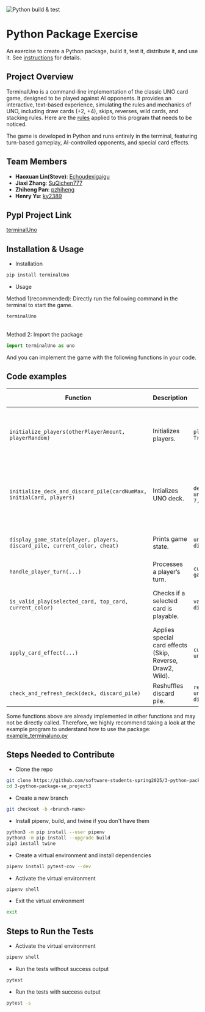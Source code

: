 ![Python build & test](https://github.com/software-students-spring2025/3-python-package-se_project3/actions/workflows/build.yaml/badge.svg)
# Python Package Exercise

An exercise to create a Python package, build it, test it, distribute it, and use it. See [instructions](./instructions.md) for details.


## Project Overview

 TerminalUno is a command-line implementation of the classic UNO card game, designed to be played against AI opponents. It provides an interactive, text-based experience, simulating the rules and mechanics of UNO, including draw cards (+2, +4), skips, reverses, wild cards, and stacking rules. Here are the [rules](https://docs.google.com/document/d/16gmQdQOZ-WtDtu28EEpIh5knLs8QQD4Fzrw5CXpT8_M/edit?usp=sharing) applied to this program that needs to be noticed.

 The game is developed in Python and runs entirely in the terminal, featuring turn-based gameplay, AI-controlled opponents, and special card effects.

## Team Members
- **Haoxuan Lin(Steve)**: [Echoudexigaigu](https://github.com/Echoudexigaigu)
- **Jiaxi Zhang**: [SuQichen777](https://github.com/SuQichen777)
- **Zhiheng Pan**: [pzhiheng](https://github.com/pzhiheng)
- **Henry Yu**: [ky2389](https://github.com/ky2389)

 ## Pypl Project Link

 [terminalUno](https://pypi.org/project/terminalUno/1.0.0/)
 <!-- Renew after published -->

 ## Installation & Usage
 - Installation
 ```bash
 pip install terminalUno
 ```
 - Usage

 Method 1(recommended): Directly run the following command in the terminal to start the game.
 ```bash
 terminalUno
 ```
<br>Method 2: Import the package
```python
import terminalUno as uno
```
And you can implement the game with the following functions in your code.

 ## Code examples

 | **Function** | **Description** | **Example Usage** | **Example Outcome** |
 |-------------|---------------|------------------|-------------------|
 | `initialize_players(otherPlayerAmount, playerRandom)` | Initializes players. | `players = uno.initialize_players(3, True)` | 3 AI player with your starting position at random |
 | `initialize_deck_and_discard_pile(cardNumMax, initialCard, players)` | Intializes UNO deck. | `deck, discard_pile, current_color = uno.initialize_deck_and_discard_pile(10, 7, players)` | 10 number cards for each color, 7 cards initially in hand |
 | `display_game_state(player, players, discard_pile, current_color, cheat)` | Prints game state. | `uno.display_game_state(player, players, discard_pile, current_color, False)` | Player cannot see AIs' cards |
 | `handle_player_turn(...)` | Processes a player’s turn. | `current_color, direction, skip_flag, game_over = uno.handle_player_turn(...)` | |
 | `is_valid_play(selected_card, top_card, current_color)` | Checks if a selected card is playable. | `valid = uno.is_valid_play(card, discard_pile[-1], current_color)` | False if card is invalid to be played |
 | `apply_card_effect(...)` | Applies special card effects (Skip, Reverse, Draw2, Wild). | `current_color, direction, skip_flag = uno.apply_card_effect(...)` | |
 | `check_and_refresh_deck(deck, discard_pile)` | Reshuffles discard pile. | `reshuffled = uno.check_and_refresh_deck(deck, discard_pile)` | |

 Some functions above are already implemented in other functions and may not be directly called. Therefore, we highly recommend taking a look at the example program to understand how to use the package: [example_terminaluno.py](examples/example_terminaluno.py) 


 
 ## Steps Needed to Contribute
 - Clone the repo
 ```bash
 git clone https://github.com/software-students-spring2025/3-python-package-se_project3/blob/main/instructions.md
 cd 3-python-package-se_project3
 ```
 - Create a new branch
 ```bash
 git checkout -b <branch-name>
 ```
 - Install pipenv, build, and twine if you don't have them
 ```bash
 python3 -m pip install --user pipenv
 python3 -m pip install --upgrade build
 pip3 install twine
 ```
 - Create a virtual environment and install dependencies
 ```bash
 pipenv install pytest-cov --dev
 ```
 - Activate the virtual environment
 ```bash
 pipenv shell
 ```
 - Exit the virtual environment
 ```bash
 exit
 ```
 
 ## Steps to Run the Tests
 - Activate the virtual environment
 ```bash
 pipenv shell
 ```
 - Run the tests without success output
 ```bash
 pytest
 ```
 - Run the tests with success output
 ```bash
 pytest -s
 ```
